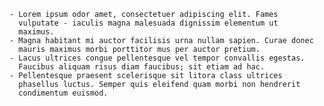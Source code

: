     - Lorem ipsum odor amet, consectetuer adipiscing elit. Fames
      vulputate - iaculis magna malesuada dignissim elementum ut
      maximus.
    - Magna habitant mi auctor facilisis urna nullam sapien. Curae donec
      mauris maximus morbi porttitor mus per auctor pretium.
    - Lacus ultrices congue pellentesque vel tempor convallis egestas.
      Faucibus aliquam risus diam faucibus; sit etiam ad hac.
    - Pellentesque praesent scelerisque sit litora class ultrices
      phasellus luctus. Semper quis eleifend quam morbi non hendrerit
      condimentum euismod.